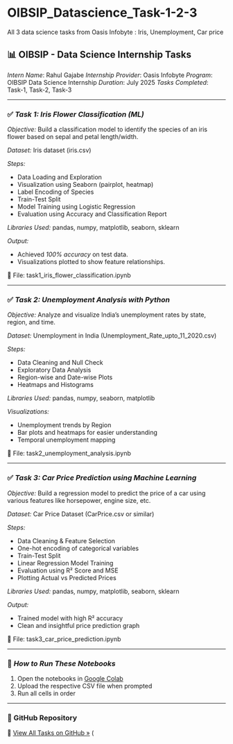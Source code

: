# OIBSIP_Datascience_Task-1-2-3
All 3 data science tasks from Oasis Infobyte : Iris, Unemployment, Car price
## 📊 OIBSIP - Data Science Internship Tasks

*Intern Name*: Rahul Gajabe
*Internship Provider*: Oasis Infobyte
*Program*: OIBSIP Data Science Internship
*Duration*: July 2025
*Tasks Completed*: Task-1, Task-2, Task-3

---

### ✅ *Task 1: Iris Flower Classification (ML)*

*Objective:*
Build a classification model to identify the species of an iris flower based on sepal and petal length/width.

*Dataset:*
Iris dataset (iris.csv)

*Steps:*

* Data Loading and Exploration
* Visualization using Seaborn (pairplot, heatmap)
* Label Encoding of Species
* Train-Test Split
* Model Training using Logistic Regression
* Evaluation using Accuracy and Classification Report

*Libraries Used:*
pandas, numpy, matplotlib, seaborn, sklearn

*Output:*

* Achieved *100% accuracy* on test data.
* Visualizations plotted to show feature relationships.

📁 File: task1_iris_flower_classification.ipynb

---

### ✅ *Task 2: Unemployment Analysis with Python*

*Objective:*
Analyze and visualize India’s unemployment rates by state, region, and time.

*Dataset:*
Unemployment in India (Unemployment_Rate_upto_11_2020.csv)

*Steps:*

* Data Cleaning and Null Check
* Exploratory Data Analysis
* Region-wise and Date-wise Plots
* Heatmaps and Histograms

*Libraries Used:*
pandas, numpy, seaborn, matplotlib

*Visualizations:*

* Unemployment trends by Region
* Bar plots and heatmaps for easier understanding
* Temporal unemployment mapping

📁 File: task2_unemployment_analysis.ipynb

---

### ✅ *Task 3: Car Price Prediction using Machine Learning*

*Objective:*
Build a regression model to predict the price of a car using various features like horsepower, engine size, etc.

*Dataset:*
Car Price Dataset (CarPrice.csv or similar)

*Steps:*

* Data Cleaning & Feature Selection
* One-hot encoding of categorical variables
* Train-Test Split
* Linear Regression Model Training
* Evaluation using R² Score and MSE
* Plotting Actual vs Predicted Prices

*Libraries Used:*
pandas, numpy, matplotlib, seaborn, sklearn

*Output:*

* Trained model with high R² accuracy
* Clean and insightful price prediction graph

📁 File: task3_car_price_prediction.ipynb

---

### 📝 *How to Run These Notebooks*

1. Open the notebooks in [Google Colab](https://colab.research.google.com/)
2. Upload the respective CSV file when prompted
3. Run all cells in order

---

### 🔗 GitHub Repository

📌 [View All Tasks on GitHub »](https://github.com/rahulgajabe/oibsip_datascience_task-1-2-3) (
